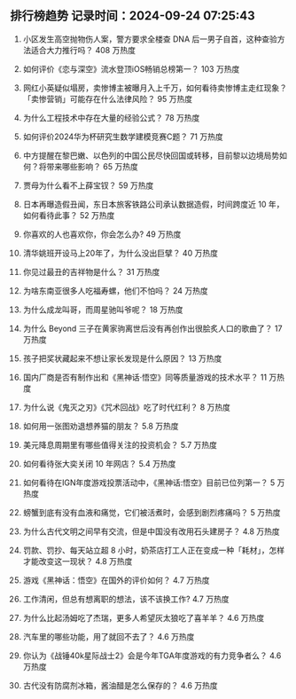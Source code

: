 
## 排行榜趋势 记录时间：2024-09-24 07:25:43
  
  1. 小区发生高空抛物伤人案，警方要求全楼查 DNA 后一男子自首，这种查验方法适合大力推行吗？ 408 万热度
    
  2. 如何评价《恋与深空》流水登顶iOS畅销总榜第一？ 103 万热度
    
  3. 网红小英疑似塌房，卖惨博主被曝月入上千万，如何看待卖惨博主走红现象？「卖惨营销」可能存在什么法律风险？ 95 万热度
    
  4. 为什么工程技术中存在大量的经验公式？ 78 万热度
    
  5. 如何评价2024华为杯研究生数学建模竞赛C题？ 71 万热度
    
  6. 中方提醒在黎巴嫩、以色列的中国公民尽快回国或转移，目前黎以边境局势如何？将带来哪些影响？ 65 万热度
    
  7. 贾母为什么看不上薛宝钗？ 59 万热度
    
  8. 日本再曝造假丑闻，东日本旅客铁路公司承认数据造假，时间跨度近 10 年，如何看待此事？ 52 万热度
    
  9. 你喜欢的人也喜欢你，你会怎么办? 49 万热度
    
  10. 清华姚班开设马上20年了，为什么没出巨擘？ 40 万热度
    
  11. 你见过最丑的吉祥物是什么？ 31 万热度
    
  12. 为啥东南亚很多人吃福寿螺，他们不怕吗？ 24 万热度
    
  13. 为什么成龙叫哥，而周星驰叫爷呢？ 18 万热度
    
  14. 为什么 Beyond 三子在黄家驹离世后没有再创作出很脍炙人口的歌曲了？ 17 万热度
    
  15. 孩子把奖状藏起来不想让家长发现是什么原因？ 13 万热度
    
  16. 国内厂商是否有制作出和《黑神话·悟空》同等质量游戏的技术水平？ 11 万热度
    
  17. 为什么说《鬼灭之刃》《咒术回战》吃了时代红利？ 8 万热度
    
  18. 如何用一张图劝退想养猫的朋友？ 5.8 万热度
    
  19. 美元降息周期里有哪些值得关注的投资机会？ 5.7 万热度
    
  20. 如何看待张大奕关闭 10 年网店？ 5.4 万热度
    
  21. 如何看待在IGN年度游戏投票活动中，《黑神话:悟空》目前已位列第一？ 5 万热度
    
  22. 螃蟹到底有没有血液和痛觉，它们被活煮时，会感到剧烈疼痛吗？ 5 万热度
    
  23. 为什么古代文明之间早有交流，但是中国没有改用石头建房子？ 4.8 万热度
    
  24. 罚款、罚抄、每天站立超 8 小时，奶茶店打工人正在变成一种「耗材」，怎样才能改变这一现状？ 4.8 万热度
    
  25. 游戏《黑神话：悟空》在国外的评价如何？ 4.7 万热度
    
  26. 工作清闲，但总有想离职的想法，该不该换工作? 4.7 万热度
    
  27. 为什么比起汤姆吃了杰瑞，更多人希望灰太狼吃了喜羊羊？ 4.6 万热度
    
  28. 汽车里的哪些功能，用了就回不去了？ 4.6 万热度
    
  29. 你认为《战锤40k星际战士2》会是今年TGA年度游戏的有力竞争者么？ 4.6 万热度
    
  30. 古代没有防腐剂冰箱，酱油醋是怎么保存的？ 4.6 万热度
    